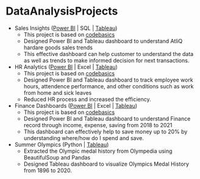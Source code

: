 # DataAnalysisProjects
- Sales Insights ([Power BI](https://app.powerbi.com/links/ppJIODKXzZ?ctid=9fa4f438-b1e6-473b-803f-86f8aedf0dec&pbi_source=linkShare) | SQL | [Tableau](https://public.tableau.com/views/Sales_Insight_16775650381330/Dashboard1?:language=en-US&:display_count=n&:origin=viz_share_link))
  - This project is based on [codebasics](https://github.com/codebasics/DataAnalysisProjects)
  - Designed Power BI and Tableau dashboard to understand AtliQ hardare goods sales trends
  - This effective dashboard can help customer to understand the data as well as trends to make informed decision for next transactions.
- HR Analytics ([Power BI](https://app.powerbi.com/links/IYlC4U46C8?ctid=9fa4f438-b1e6-473b-803f-86f8aedf0dec&pbi_source=linkShare) | Excel | [Tableau](https://public.tableau.com/views/Presence_Insight/Dashboard1?:language=en-US&publish=yes&:display_count=n&:origin=viz_share_link))
  - This project is based on [codebasics](https://github.com/codebasics/DataAnalysisProjects)
  - Designed Power BI and Tableau dashboard to track employee work hours, attendence performance, and other conditions such as work from home and sick leaves
  - Reduced HR process and increased the efficiency.
- Finance Dashboards ([Power BI](https://app.powerbi.com/links/e_Ws3nTHE9?ctid=9fa4f438-b1e6-473b-803f-86f8aedf0dec&pbi_source=linkShare) | Excel | [Tableau](https://public.tableau.com/views/FinanceDashboard_16778908563680/Dashboard1?:language=en-US&:display_count=n&:origin=viz_share_link))
  - This project is based on [codebasics](https://github.com/codebasics/DataAnalysisProjects)
  - Designed Power BI and Tableau dashboard to understand Finance record through income, expense, saving from 2018 to 2021
  - This dashboard can effectively help to save money up to 20% by understanding where/how do I spend and save. 
- Summer Olympics (Python | [Tableau](https://public.tableau.com/views/SummerOlympicsMedal/Dashboard1?:language=en-US&:display_count=n&:origin=viz_share_link))
  - Extracted the Olympic medal history from Olympedia using BeautifulSoup and Pandas
  - Designed Tableau dashboard to visualize Olympics Medal History from 1896 to 2020.
